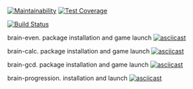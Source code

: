 [![Maintainability](https://api.codeclimate.com/v1/badges/a4466a25feeafa74d822/maintainability)](https://codeclimate.com/github/baseven/project-lvl1-s438/maintainability)
[![Test Coverage](https://api.codeclimate.com/v1/badges/a4466a25feeafa74d822/test_coverage)](https://codeclimate.com/github/baseven/project-lvl1-s438/test_coverage)

[![Build Status](https://travis-ci.com/baseven/project-lvl1-s438.svg?branch=master)](https://travis-ci.com/baseven/project-lvl1-s438)

brain-even. package installation and game launch
[![asciicast](https://asciinema.org/a/AaWtd5LSUSd7POU4FhdtXrGbC.svg)](https://asciinema.org/a/AaWtd5LSUSd7POU4FhdtXrGbC)

brain-calc. package installation and game launch
[![asciicast](https://asciinema.org/a/7TxnVTtodwWNZdIXo5gA67TBg.svg)](https://asciinema.org/a/7TxnVTtodwWNZdIXo5gA67TBg)

brain-gcd. package installation and game launch
[![asciicast](https://asciinema.org/a/aU3zul1MJX6DLZdvLp787PZxn.svg)](https://asciinema.org/a/aU3zul1MJX6DLZdvLp787PZxn)

brain-progression. installation and launch
[![asciicast](https://asciinema.org/a/WIFp8TDKH4fLBMUiBXBIpTibv.svg)](https://asciinema.org/a/WIFp8TDKH4fLBMUiBXBIpTibv)
